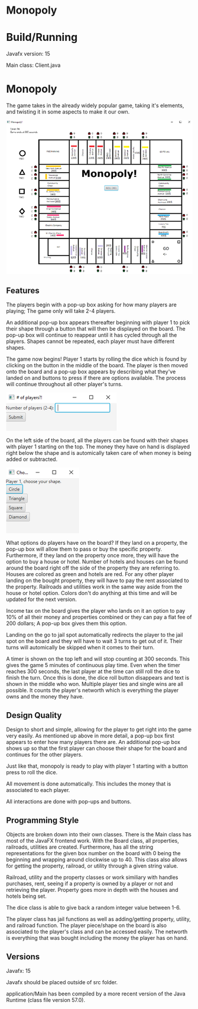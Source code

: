 # Monopoly
# Build/Running

Javafx version: 15

Main class: Client.java


# Monopoly
The game takes in the already widely popular game, taking it's elements, and twisting it in some aspects to make it our own. 

![ScreenShot](monopolyBoardDone.png)


## Features

The players begin with a pop-up box asking for how many players are playing; The game only will take 2-4 players.

An additional pop-up box appears thereafter beginning with player 1 to pick their shape through a button that will then be displayed on the board. 
The pop-up box will continue to reappear until it has cycled through all the players. Shapes cannot be repeated, each player must have different shapes.

The game now begins!
Player 1 starts by rolling the dice which is found by clicking on the button in the middle of the board. 
The player is then moved onto the board and a pop-up box appears by describing what they've landed on and buttons to press if there are options available.
The process will continue throughout all other player's turns.

![ScreenShot](num%20of%20players.png)

On the left side of the board, all the players can be found with their shapes with player 1 starting on the top. 
The money they have on hand is displayed right below the shape and is automically taken care of when money is being added or subtracted.

![ScreenShot](choose.png)

What options do players have on the board? If they land on a property, the pop-up box will allow them to pass or buy the specific property. 
Furthermore, if they land on the property once more, they will have the option to buy a house or hotel. 
Number of hotels and houses can be found around the board right off the side of the property they are referring to. Houses are colored as green and hotels are red.
For any other player landing on the bought property, they will have to pay the rent associated to the property.
Railroads and utilities work in the same way aside from the house or hotel option. Colors don't do anything at this time and will be updated for the next version.

Income tax on the board gives the player who lands on it an option to pay 10% of all their money and properties combined or they can pay a flat fee of 200 dollars; A pop-up box gives them this option.

Landing on the go to jail spot automatically redirects the player to the jail spot on the board and they will have to wait 3 turns to get out of it. 
Their turns will automically be skipped when it comes to their turn.

A timer is shown on the top left and will stop counting at 300 seconds. This gives the game 5 minutes of continuous play time. Even when the timer reaches 300 seconds,
the last player at the time can still roll the dice to finish the turn. Once this is done, the dice roll button disappears and text is shown in the middle who won.
Multiple player ties and single wins are all possible. It counts the player's networth which is everything the player owns and the money they have.

## Design Quality

Design to short and simple, allowing for the player to get right into the game very easily. As mentioned up above in more detail, a pop-up box first appears to enter
how many players there are. An additional pop-up box shows up so that the first player can choose their shape for the board and continues for the other players.

Just like that, monopoly is ready to play with player 1 starting with a button press to roll the dice.

All movement is done automatically. This includes the money that is associated to each player.

All interactions are done with pop-ups and buttons.


## Programming Style

Objects are broken down into their own classes. There is the Main class has most of the JavaFX frontend work. With the Board class, all properties, railroads, utilities are created. Furthermore, has all the string representations for the given box number on the board with 0 being the beginning and wrapping around clockwise up to 40. This class also allows for getting the property, railroad, or utility through a given string value.

Railroad, utility and the property classes or work similiary with handles purchases, rent, seeing if a property is owned by a player or not and retrieving the player. Property goes more in depth with the houses and hotels being set.

The dice class is able to give back a random integer value between 1-6.

The player class has jail functions as well as adding/getting property, utility, and railroad function. The player piece/shape on the board is also associated to the player's class and can be accessed easily. The networth is everything that was bought including the money the player has on hand.


## Versions

Javafx: 15

Javafx should be placed outside of src folder.

application/Main has been compiled by a more recent version of the Java Runtime (class file version 57.0).

